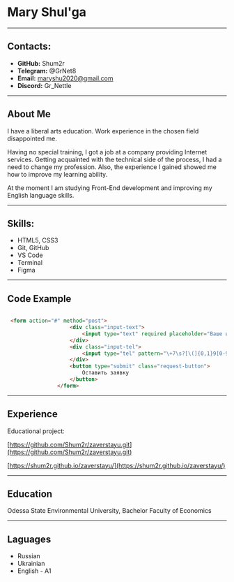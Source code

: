 # Mary Shul'ga

-----

## Contacts:

- **GitHub:** Shum2r
- **Telegram:** @GrNet8
- **Email:** maryshu2020@gmail.com
- **Discord:** Gr_Nettle

----

## About Me

I have a liberal arts education. Work experience in the chosen field disappointed me.

Having no special training, I got a job at a company providing Internet services. Getting acquainted with the technical side of the process, I had a need to change my profession.
Also, the experience I gained showed me how to improve my learning ability.

At the moment I am studying Front-End development and improving my English language skills.

---------

## Skills:

- HTML5, CSS3
- Git, GitHub
- VS Code
- Terminal
- Figma

-------------

## Code Example

``` html

 <form action="#" method="post">
                    <div class="input-text">
                        <input type="text" required placeholder="Ваше имя">
                    </div>
                    <div class="input-tel">    
                        <input type="tel" pattern="\+7\s?[\(]{0,1}9[0-9]{2}[\)]{0,1}\s?\d{3}[-]{0,1}\d{2}[-]{0,1}\d{2}" required placeholder="Введите телефон">
                    </div>
                    <button type="submit" class="request-button">
                        Оставить заявку
                    </button>
                </form>

```

-----

## Experience

Еducational project:

[https://github.com/Shum2r/zaverstayu.git](https://github.com/Shum2r/zaverstayu.git)

[https://shum2r.github.io/zaverstayu/](https://shum2r.github.io/zaverstayu/)

-------

## Education

Odessa State Environmental University, Bachelor
Faculty of Economics

------

## Laguages

- Russian
- Ukrainian
- English - A1
